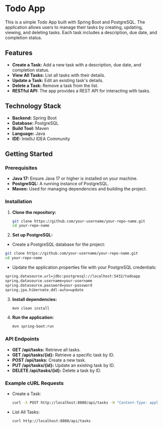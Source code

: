 # Todo App

This is a simple Todo App built with Spring Boot and PostgreSQL. The application allows users to manage their tasks by creating, updating, viewing, and deleting tasks. Each task includes a description, due date, and completion status.

## Features

- **Create a Task:** Add a new task with a description, due date, and completion status.
- **View All Tasks:** List all tasks with their details.
- **Update a Task:** Edit an existing task's details.
- **Delete a Task:** Remove a task from the list.
- **RESTful API:** The app provides a REST API for interacting with tasks.

## Technology Stack

- **Backend:** Spring Boot
- **Database:** PostgreSQL
- **Build Tool:** Maven
- **Language:** Java
- **IDE:** IntelliJ IDEA Community

## Getting Started

### Prerequisites

- **Java 17:** Ensure Java 17 or higher is installed on your machine.
- **PostgreSQL:** A running instance of PostgreSQL.
- **Maven:** Used for managing dependencies and building the project.

### Installation

1. **Clone the repository:**

   ```bash
   git clone https://github.com/your-username/your-repo-name.git
   cd your-repo-name
   ```


2. **Set up PostgreSQL:**
  - Create a PostgreSQL database for the project:
   ```bash
   git clone https://github.com/your-username/your-repo-name.git
   cd your-repo-name
   ```
  - Update the application.properties file with your PostgreSQL credentials:
   ```bash
   spring.datasource.url=jdbc:postgresql://localhost:5432/todoapp
   spring.datasource.username=your-username
   spring.datasource.password=your-password
   spring.jpa.hibernate.ddl-auto=update
   ```


3. **Install dependencies:**

   ```bash
   mvn clean install
   ```


4. **Run the application:**

   ```bash
   mvn spring-boot:run
   ```

### API Endpoints
- **GET /api/tasks:** Retrieve all tasks.
- **GET /api/tasks/{id}:** Retrieve a specific task by ID.
- **POST /api/tasks:** Create a new task.
- **PUT /api/tasks/{id}:** Update an existing task by ID.
- **DELETE /api/tasks/{id}:** Delete a task by ID.

### Example cURL Requests
- Create a Task:

   ```bash
   curl -X POST http://localhost:8080/api/tasks -H "Content-Type: application/json" -d '{"description":"Learn Spring Boot","dueDate":"2024-09-01","completed":false}'
   ```
- List All Tasks:

   ```bash
   curl http://localhost:8080/api/tasks
   ```

